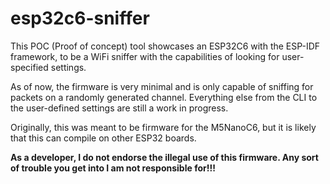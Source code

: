 # esp32c6-sniffer

This POC (Proof of concept) tool showcases an ESP32C6 with the ESP-IDF framework, to be a WiFi sniffer with the capabilities of looking for user-specified settings.

As of now, the firmware is very minimal and is only capable of sniffing for packets on a randomly generated channel. Everything else from the CLI to the user-defined settings are still a work in progress.

Originally, this was meant to be firmware for the M5NanoC6, but it is likely that this can compile on other ESP32 boards.

**As a developer, I do not endorse the illegal use of this firmware. Any sort of trouble you get into I am not responsible for!!!**
